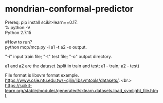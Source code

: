 # mondrian-conformal-predictor
Prereq: 
pip install scikit-learn==0.17. <br>
% python -V                
Python 2.7.15


#How to run?  
python mcp/mcp.py -i a1 -t a2 -o output. <br>

"-i" input train file; "-t" test file; "-o" output directory. 

a1 and a2 are the dataset (split in train and test; a1 - train; a2 - test)

File format is libsvm format example. 
https://www.csie.ntu.edu.tw/~cjlin/libsvmtools/datasets/. <br.>
https://scikit-learn.org/stable/modules/generated/sklearn.datasets.load_svmlight_file.html. 

 
